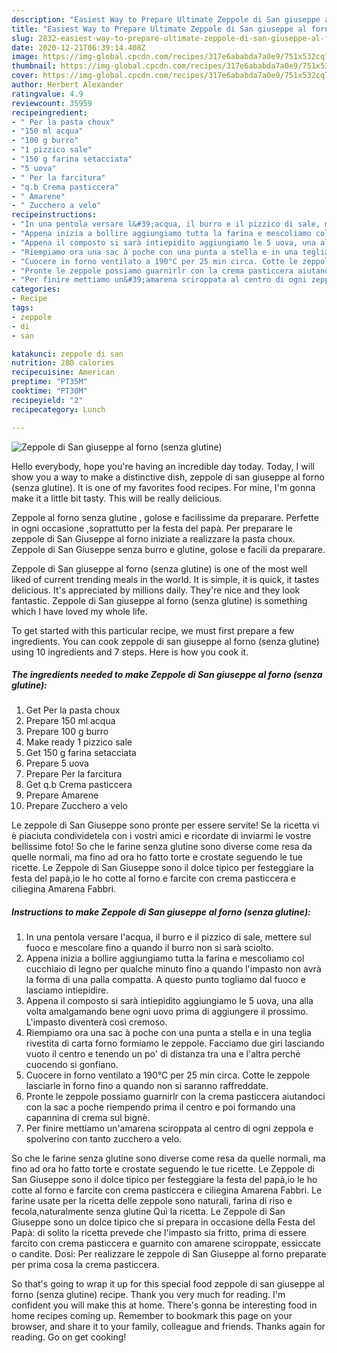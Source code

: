 ```yaml
---
description: "Easiest Way to Prepare Ultimate Zeppole di San giuseppe al forno (senza glutine)"
title: "Easiest Way to Prepare Ultimate Zeppole di San giuseppe al forno (senza glutine)"
slug: 2832-easiest-way-to-prepare-ultimate-zeppole-di-san-giuseppe-al-forno-senza-glutine
date: 2020-12-21T06:39:14.408Z
image: https://img-global.cpcdn.com/recipes/317e6ababda7a0e9/751x532cq70/zeppole-di-san-giuseppe-al-forno-senza-glutine-recipe-main-photo.jpg
thumbnail: https://img-global.cpcdn.com/recipes/317e6ababda7a0e9/751x532cq70/zeppole-di-san-giuseppe-al-forno-senza-glutine-recipe-main-photo.jpg
cover: https://img-global.cpcdn.com/recipes/317e6ababda7a0e9/751x532cq70/zeppole-di-san-giuseppe-al-forno-senza-glutine-recipe-main-photo.jpg
author: Herbert Alexander
ratingvalue: 4.9
reviewcount: 35959
recipeingredient:
- " Per la pasta choux"
- "150 ml acqua"
- "100 g burro"
- "1 pizzico sale"
- "150 g farina setacciata"
- "5 uova"
- " Per la farcitura"
- "q.b Crema pasticcera"
- " Amarene"
- " Zucchero a velo"
recipeinstructions:
- "In una pentola versare l&#39;acqua, il burro e il pizzico di sale, mettere sul fuoco e mescolare fino a quando il burro non si sarà sciolto."
- "Appena inizia a bollire aggiungiamo tutta la farina e mescoliamo col cucchiaio di legno per qualche minuto fino a quando l&#39;impasto non avrà la forma di una palla compatta. A questo punto togliamo dal fuoco e lasciamo intiepidire."
- "Appena il composto si sarà intiepidito aggiungiamo le 5 uova, una alla volta amalgamando bene ogni uovo prima di aggiungere il prossimo. L&#39;impasto diventerà così cremoso."
- "Riempiamo ora una sac à poche con una punta a stella e in una teglia rivestita di carta forno formiamo le zeppole. Facciamo due giri lasciando vuoto il centro e tenendo un po&#39; di distanza tra una e l&#39;altra perché cuocendo si gonfiano."
- "Cuocere in forno ventilato a 190°C per 25 min circa. Cotte le zeppole lasciarle in forno fino a quando non si saranno raffreddate."
- "Pronte le zeppole possiamo guarnirlr con la crema pasticcera aiutandoci con la sac a poche riempendo prima il centro e poi formando una capannina di crema sul bignè."
- "Per finire mettiamo un&#39;amarena sciroppata al centro di ogni zeppola e spolverino con tanto zucchero a velo."
categories:
- Recipe
tags:
- zeppole
- di
- san

katakunci: zeppole di san 
nutrition: 280 calories
recipecuisine: American
preptime: "PT35M"
cooktime: "PT30M"
recipeyield: "2"
recipecategory: Lunch

---
```



![Zeppole di San giuseppe al forno (senza glutine)](https://img-global.cpcdn.com/recipes/317e6ababda7a0e9/751x532cq70/zeppole-di-san-giuseppe-al-forno-senza-glutine-recipe-main-photo.jpg)

Hello everybody, hope you're having an incredible day today. Today, I will show you a way to make a distinctive dish, zeppole di san giuseppe al forno (senza glutine). It is one of my favorites food recipes. For mine, I'm gonna make it a little bit tasty. This will be really delicious.

Zeppole al forno senza glutine , golose e facilissime da preparare. Perfette in ogni occasione ,soprattutto per la festa del papà. Per preparare le zeppole di San Giuseppe al forno iniziate a realizzare la pasta choux. Zeppole di San Giuseppe senza burro e glutine, golose e facili da preparare.

Zeppole di San giuseppe al forno (senza glutine) is one of the most well liked of current trending meals in the world. It is simple, it is quick, it tastes delicious. It's appreciated by millions daily. They're nice and they look fantastic. Zeppole di San giuseppe al forno (senza glutine) is something which I have loved my whole life.


To get started with this particular recipe, we must first prepare a few ingredients. You can cook zeppole di san giuseppe al forno (senza glutine) using 10 ingredients and 7 steps. Here is how you cook it.

<!--inarticleads1-->

##### The ingredients needed to make Zeppole di San giuseppe al forno (senza glutine):

1. Get  Per la pasta choux
1. Prepare 150 ml acqua
1. Prepare 100 g burro
1. Make ready 1 pizzico sale
1. Get 150 g farina setacciata
1. Prepare 5 uova
1. Prepare  Per la farcitura
1. Get q.b Crema pasticcera
1. Prepare  Amarene
1. Prepare  Zucchero a velo


Le zeppole di San Giuseppe sono pronte per essere servite! Se la ricetta vi è piaciuta condividetela con i vostri amici e ricordate di inviarmi le vostre bellissime foto! So che le farine senza glutine sono diverse come resa da quelle normali, ma fino ad ora ho fatto torte e crostate seguendo le tue ricette. Le Zeppole di San Giuseppe sono il dolce tipico per festeggiare la festa del papà,io le ho cotte al forno e farcite con crema pasticcera e ciliegina Amarena Fabbri. 

<!--inarticleads2-->

##### Instructions to make Zeppole di San giuseppe al forno (senza glutine):

1. In una pentola versare l&#39;acqua, il burro e il pizzico di sale, mettere sul fuoco e mescolare fino a quando il burro non si sarà sciolto.
1. Appena inizia a bollire aggiungiamo tutta la farina e mescoliamo col cucchiaio di legno per qualche minuto fino a quando l&#39;impasto non avrà la forma di una palla compatta. A questo punto togliamo dal fuoco e lasciamo intiepidire.
1. Appena il composto si sarà intiepidito aggiungiamo le 5 uova, una alla volta amalgamando bene ogni uovo prima di aggiungere il prossimo. L&#39;impasto diventerà così cremoso.
1. Riempiamo ora una sac à poche con una punta a stella e in una teglia rivestita di carta forno formiamo le zeppole. Facciamo due giri lasciando vuoto il centro e tenendo un po&#39; di distanza tra una e l&#39;altra perché cuocendo si gonfiano.
1. Cuocere in forno ventilato a 190°C per 25 min circa. Cotte le zeppole lasciarle in forno fino a quando non si saranno raffreddate.
1. Pronte le zeppole possiamo guarnirlr con la crema pasticcera aiutandoci con la sac a poche riempendo prima il centro e poi formando una capannina di crema sul bignè.
1. Per finire mettiamo un&#39;amarena sciroppata al centro di ogni zeppola e spolverino con tanto zucchero a velo.


So che le farine senza glutine sono diverse come resa da quelle normali, ma fino ad ora ho fatto torte e crostate seguendo le tue ricette. Le Zeppole di San Giuseppe sono il dolce tipico per festeggiare la festa del papà,io le ho cotte al forno e farcite con crema pasticcera e ciliegina Amarena Fabbri. Le farine usate per la ricetta delle zeppole sono naturali, farina di riso e fecola,naturalmente senza glutine Quì la ricetta. Le Zeppole di San Giuseppe sono un dolce tipico che si prepara in occasione della Festa del Papà: di solito la ricetta prevede che l&#39;impasto sia fritto, prima di essere farcito con crema pasticcera e guarnito con amarene sciroppate, essiccate o candite. Dosi: Per realizzare le zeppole di San Giuseppe al forno preparate per prima cosa la crema pasticcera. 

So that's going to wrap it up for this special food zeppole di san giuseppe al forno (senza glutine) recipe. Thank you very much for reading. I'm confident you will make this at home. There's gonna be interesting food in home recipes coming up. Remember to bookmark this page on your browser, and share it to your family, colleague and friends. Thanks again for reading. Go on get cooking!
